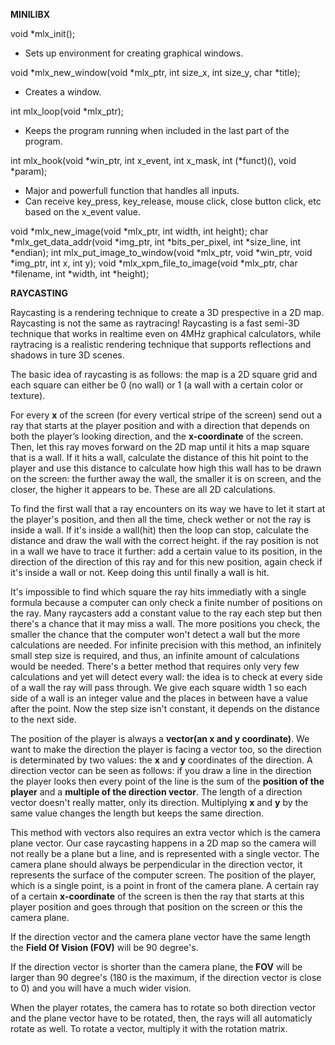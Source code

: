 
**MINILIBX**

void *mlx_init();
- Sets up environment for creating graphical windows.

void *mlx_new_window(void *mlx_ptr, int size_x, int size_y, char *title);
- Creates a window.

int mlx_loop(void *mlx_ptr);
- Keeps the program running when included in the last part of the program.

int mlx_hook(void *win_ptr, int x_event, int x_mask, int (*funct)(), void *param);
- Major and powerfull function that handles all inputs.
- Can receive key_press, key_release, mouse click, close button click, etc based on the x_event value.

void *mlx_new_image(void *mlx_ptr, int width, int height);
char *mlx_get_data_addr(void *img_ptr, int *bits_per_pixel, int *size_line, int *endian);
int mlx_put_image_to_window(void *mlx_ptr, void *win_ptr, void *img_ptr, int x, int y);
void *mlx_xpm_file_to_image(void *mlx_ptr, char *filename, int *width, int *height);

**RAYCASTING**

Raycasting is a rendering technique to create a 3D prespective in a 2D map. Raycasting is not the same as raytracing! Raycasting is a fast semi-3D technique that works in realtime even on 4MHz graphical calculators, while raytracing is a realistic rendering technique that supports reflections and shadows in ture 3D scenes.

The basic idea of raycasting is as follows: the map is a 2D square grid and each square can either be 0 (no wall) or 1 (a wall with a certain color or texture).

For every **x** of the screen (for every vertical stripe of the screen) send out a ray that starts at the player position and with a direction that depends on both the player’s looking direction, and the **x-coordinate** of the screen. Then, let this ray moves forward on the 2D map until it hits a map square that is a wall. If it hits a wall, calculate the distance of this hit point to the player and use this distance to calculate how high this wall has to be drawn on the screen: the further away the wall, the smaller it is on screen, and the closer, the higher it appears to be. These are all 2D calculations.

To find the first wall that a ray encounters on its way we have to let it start at the player's position, and then all the time, check wether or not the ray is inside a wall. If it's inside a wall(hit) then the loop can stop, calculate the distance and draw the wall with the correct height. if the ray position is not in a wall we have to trace it further: add a certain value to its position, in the direction of the direction of this ray and for this new position, again check if it's inside a wall or not. Keep doing this until finally a wall is hit.

It's impossible to find which square the ray hits immediatly with a single formula because a computer can only check a finite number of positions on the ray. Many raycasters add a constant value to the ray each step but then there's a chance that it may miss a wall. The more positions you check, the smaller the chance that the computer won't detect a wall but the more calculations are needed. For infinite precision with this method, an infinitely small step size is required, and thus, an infinite amount of calculations would be needed. There's a better method that requires only very few calculations and yet  will detect every wall: the idea is to check at every side of a wall the ray will pass through. We give each square width 1 so each side of a wall is an integer value and the places in between have a value after the point. Now the step size isn't constant, it depends on the distance to the next side.

The position of the player is always a **vector(an x and y coordinate)**. We want to make the direction the player is facing a vector too, so the direction is determinated by two values: the **x** and **y** coordinates of the direction. A direction vector can be seen as follows: if you draw a line in the direction the player looks then every point of the line is the sum of the **position of the player** and a **multiple of the direction vector**. The length of a direction vector doesn't really matter, only its direction. Multiplying **x** and **y** by the same value changes the length but keeps the same direction.

This method with vectors also requires an extra vector which is the camera plane vector. Our case raycasting happens in a 2D map so the camera will not really be a plane but a line, and is represented with a single vector. The camera plane should always be perpendicular in the direction vector, it represents the surface of the computer screen. The position of the player, which is a single point, is a point in front of the camera plane. A certain ray of a certain **x-coordinate** of the screen is then the ray that starts at this player position and goes through that position on the screen or this the camera plane.

If the direction vector and the camera plane vector have the same length the **Field Of Vision (FOV)** will be 90 degree's.

If the direction vector is shorter than the camera plane, the **FOV** will be larger than 90 degree's (180 is the maximum, if the direction vector is close to 0) and you will have a much wider vision.

When the player rotates, the camera has to rotate so both direction vector and the plane vector have to be rotated, then, the rays will all automaticly rotate as well. To rotate a vector, multiply it with the rotation matrix.